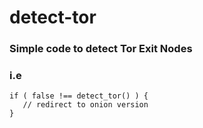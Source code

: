 # detect-tor

### Simple code to detect Tor Exit Nodes

### i.e
```
if ( false !== detect_tor() ) {
   // redirect to onion version
}
```
